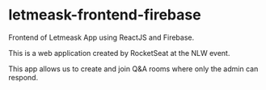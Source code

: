 # letmeask-frontend-firebase
Frontend of Letmeask App using ReactJS and Firebase.


This is a web application created by RocketSeat at the NLW event.

This app allows us to create and join Q&A rooms where only the admin can respond.
